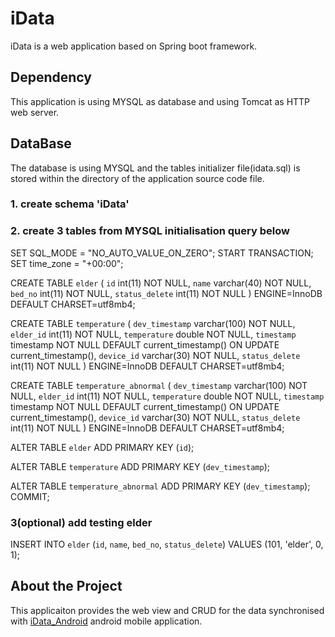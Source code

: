 # iData
iData is a web application based on Spring boot framework.
## Dependency
This application is using MYSQL as database and using Tomcat as HTTP web server.

## DataBase
The database is using MYSQL and the tables initializer file(idata.sql) is stored within the directory of the application source code file.

### 1. create schema 'iData'
### 2. create 3 tables from MYSQL initialisation query below

SET SQL_MODE = "NO_AUTO_VALUE_ON_ZERO";
START TRANSACTION;
SET time_zone = "+00:00";

CREATE TABLE `elder` (
  `id` int(11) NOT NULL,
  `name` varchar(40) NOT NULL,
  `bed_no` int(11) NOT NULL,
  `status_delete` int(11) NOT NULL
) ENGINE=InnoDB DEFAULT CHARSET=utf8mb4;

CREATE TABLE `temperature` (
  `dev_timestamp` varchar(100) NOT NULL,
  `elder_id` int(11) NOT NULL,
  `temperature` double NOT NULL,
  `timestamp` timestamp NOT NULL DEFAULT current_timestamp() ON UPDATE current_timestamp(),
  `device_id` varchar(30) NOT NULL,
  `status_delete` int(11) NOT NULL
) ENGINE=InnoDB DEFAULT CHARSET=utf8mb4;


CREATE TABLE `temperature_abnormal` (
  `dev_timestamp` varchar(100) NOT NULL,
  `elder_id` int(11) NOT NULL,
  `temperature` double NOT NULL,
  `timestamp` timestamp NOT NULL DEFAULT current_timestamp() ON UPDATE current_timestamp(),
  `device_id` varchar(30) NOT NULL,
  `status_delete` int(11) NOT NULL
) ENGINE=InnoDB DEFAULT CHARSET=utf8mb4;

ALTER TABLE `elder`
  ADD PRIMARY KEY (`id`);

ALTER TABLE `temperature`
  ADD PRIMARY KEY (`dev_timestamp`);


ALTER TABLE `temperature_abnormal`
  ADD PRIMARY KEY (`dev_timestamp`);
COMMIT;

### 3(optional) add testing elder
INSERT INTO `elder` (`id`, `name`, `bed_no`, `status_delete`) VALUES
(101, 'elder', 0, 1);


## About the Project
This applicaiton provides the web view and CRUD for the data synchronised with  [iData_Android](https://github.com/caretechsw/iData_android) android mobile application.
